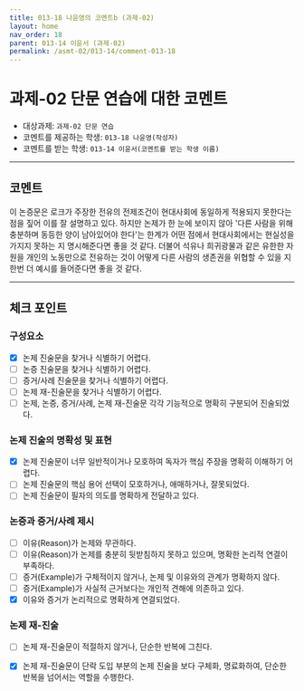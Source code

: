 ```yaml
---
title: 013-18 나윤영의 코멘트b (과제-02) 
layout: home
nav_order: 18
parent: 013-14 이윤서 (과제-02)
permalink: /asmt-02/013-14/comment-013-18
---
```


# 과제-02 단문 연습에 대한 코멘트

- 대상과제: `과제-02 단문 연습`
- 코멘트를 제공하는 학생: `013-18 나윤영(작성자)` 
- 코멘트를 받는 학생: `013-14 이윤서(코멘트를 받는 학생 이름)` 

---

## 코멘트

이 논증문은 로크가 주장한 전유의 전제조건이 현대사회에 동일하게 적용되지 못한다는 점을 짚어 이를 잘 설명하고 있다. 하지만 논제가 한 눈에 보이지 않아 '다른 사람을 위해 충분하며 동등한 양이 남아있어야 한다'는 한계가 어떤 점에서 현대사회에서는 현실성을 가지지 못하는 지 명시해준다면 좋을 것 같다.
더불어 석유나 희귀광물과 같은 유한한 자원을 개인의 노동만으로 전유하는 것이 어떻게 다른 사람의 생존권을 위협할 수 있을 지 한번 더 예시를 들어준다면 좋을 것 같다.

---

## 체크 포인트

### **구성요소**
- [x] 논제 진술문을 찾거나 식별하기 어렵다.
- [ ] 논증 진술문을 찾거나 식별하기 어렵다.
- [ ] 증거/사례 진술문을 찾거나 식별하기 어렵다.
- [ ] 논제 재-진술문을 찾거나 식별하기 어렵다.
- [ ] 논제, 논증, 증거/사례, 논제 재-진술문 각각 기능적으로 명확히 구분되어 진술되었다.

### **논제 진술의 명확성 및 표현**  
- [x] 논제 진술문이 너무 일반적이거나 모호하여 독자가 핵심 주장을 명확히 이해하기 어렵다.  
- [ ] 논제 진술문의 핵심 용어 선택이 모호하거나, 애매하거나, 잘못되었다.  
- [ ] 논제 진술문이 필자의 의도를 명확하게 전달하고 있다.  

### **논증과 증거/사례 제시**  
- [ ] 이유(Reason)가 논제와 무관하다.
- [ ] 이유(Reason)가 논제를 충분히 뒷받침하지 못하고 있으며, 명확한 논리적 연결이 부족하다.  
- [ ] 증거(Example)가 구체적이지 않거나, 논제 및 이유와의 관계가 명확하지 않다. 
- [ ] 증거(Example)가 사실적 근거보다는 개인적 견해에 의존하고 있다.  
- [x] 이유와 증거가 논리적으로 명확하게 연결되었다.  

### **논제 재-진술**  
- [ ] 논제 재-진술문이 적절하지 않거나, 단순한 반복에 그친다.   
- [x] 논제 재-진술문이 단락 도입 부분의 논제 진술을 보다 구체화, 명료화하여, 단순한 반복을 넘어서는 역할을 수행한다.  

